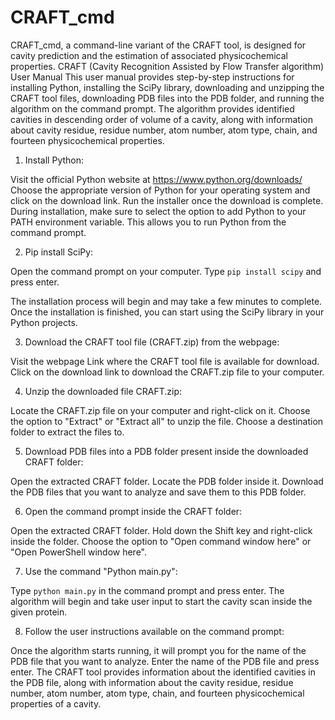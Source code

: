 # CRAFT_cmd
CRAFT_cmd, a command-line variant of the CRAFT tool, is designed for cavity prediction and the estimation of associated physicochemical properties.
CRAFT 
(Cavity Recognition Assisted by Flow Transfer algorithm)
User Manual
This user manual provides step-by-step instructions for installing Python, installing the SciPy library, downloading and unzipping the CRAFT tool files, downloading PDB files into the PDB folder, and running the algorithm on the command prompt. The algorithm provides identified cavities in descending order of volume of a cavity, along with information about cavity residue, residue number, atom number, atom type, chain, and fourteen physicochemical properties.

1. Install Python:

Visit the official Python website at https://www.python.org/downloads/
Choose the appropriate version of Python for your operating system and click on the download link.
Run the installer once the download is complete.
During installation, make sure to select the option to add Python to your PATH environment variable. This allows you to run Python from the command prompt.

2. Pip install SciPy:

Open the command prompt on your computer.
Type ```pip install scipy``` and press enter.

The installation process will begin and may take a few minutes to complete.
Once the installation is finished, you can start using the SciPy library in your Python projects.

3. Download the CRAFT tool file (CRAFT.zip) from the webpage:

Visit the webpage Link where the CRAFT tool file is available for download.
Click on the download link to download the CRAFT.zip file to your computer.

4. Unzip the downloaded file CRAFT.zip:

Locate the CRAFT.zip file on your computer and right-click on it.
Choose the option to "Extract" or "Extract all" to unzip the file.
Choose a destination folder to extract the files to.

5. Download PDB files into a PDB folder present inside the downloaded CRAFT folder:

Open the extracted CRAFT folder.
Locate the PDB folder inside it.
Download the PDB files that you want to analyze and save them to this PDB folder.

6. Open the command prompt inside the CRAFT folder:
   
Open the extracted CRAFT folder.
Hold down the Shift key and right-click inside the folder.
Choose the option to "Open command window here" or "Open PowerShell window here".

7. Use the command "Python main.py":

Type ```python main.py``` in the command prompt and press enter.
The algorithm will begin and take user input to start the cavity scan inside the given protein.

8. Follow the user instructions available on the command prompt:

Once the algorithm starts running, it will prompt you for the name of the PDB file that you want to analyze.
Enter the name of the PDB file and press enter.
The CRAFT tool provides information about the identified cavities in the PDB file, along with information about the cavity residue, residue number, atom number, atom type, chain, and fourteen physicochemical properties of a cavity.

